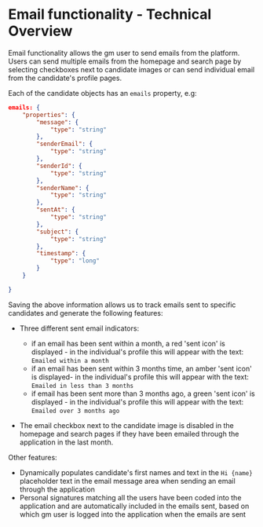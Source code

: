 # Email functionality - Technical Overview

Email functionality allows the gm user to send emails from the platform. Users can send multiple emails from the homepage and search page by selecting checkboxes next to candidate images or can send individual email from the candidate's profile pages.

Each of the candidate objects has an `emails` property, e.g:

```json
emails: {
    "properties": {
        "message": {
            "type": "string"
        },
        "senderEmail": {
            "type": "string"
        },
        "senderId": {
            "type": "string"
        },
        "senderName": {
            "type": "string"
        },
        "sentAt": {
            "type": "string"
        },
        "subject": {
            "type": "string"
        },
        "timestamp": {
            "type": "long"
        }
    }

}
```

Saving the above information allows us to track emails sent to specific candidates and generate the following features:

- Three different sent email indicators:
  + if an email has been sent within a month, a red 'sent icon' is displayed - in the individual's profile this will appear with the text: `Emailed within a month`
  + if an email has been sent within 3 months time, an amber 'sent icon' is displayed- in the individual's profile this will appear with the text: `Emailed in less than 3 months`
  + if email has been sent more than 3 months ago, a green 'sent icon' is displayed - in the individual's profile this will appear with the text: `Emailed over 3 months ago`

- The email checkbox next to the candidate image is disabled in the homepage and search pages if they have been emailed through the application in the last month.


Other features:
- Dynamically populates candidate's first names and text in the ```Hi {name}``` placeholder text in the email message area when sending an email through the application
- Personal signatures matching all the users have been coded into the application and are automatically included in the emails sent, based on which gm user is logged into the application when the emails are sent
